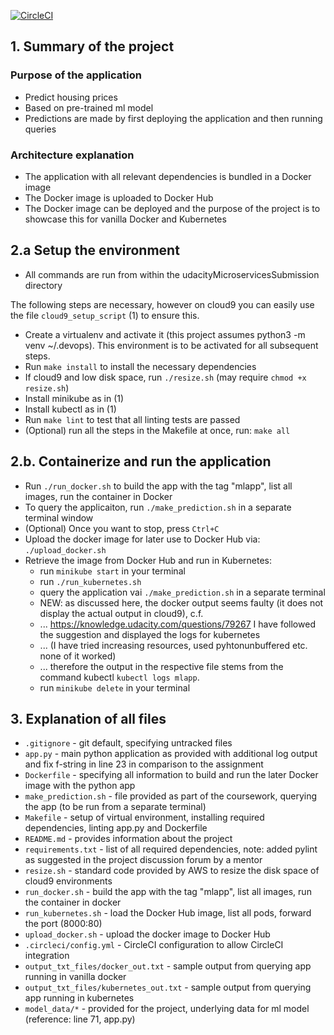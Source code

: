 [![CircleCI](https://circleci.com/gh/BenCoder1991/udacityMicroservicesSubmission/tree/main.svg?style=svg)](https://circleci.com/gh/BenCoder1991/udacityMicroservicesSubmission/tree/main)


## 1. Summary of the project
### Purpose of the application
* Predict housing prices
* Based on pre-trained ml model
* Predictions are made by first deploying the application and then running queries

### Architecture explanation
* The application with all relevant dependencies is bundled in a Docker image
* The Docker image is uploaded to Docker Hub
* The Docker image can be deployed and the purpose of the project is to showcase this for vanilla Docker and Kubernetes

## 2.a Setup the environment
* All commands are run from within the udacityMicroservicesSubmission directory

The following steps are necessary, however on cloud9 you can easily use the file `cloud9_setup_script` (1) to ensure this.
* Create a virtualenv and activate it (this project assumes python3 -m venv ~/.devops). This environment is to be activated for all subsequent steps.
* Run `make install` to install the necessary dependencies
* If cloud9 and low disk space, run `./resize.sh` (may require `chmod +x resize.sh`)
* Install minikube as in (1)
* Install kubectl as in (1)
* Run `make lint` to test that all linting tests are passed
* (Optional) run all the steps in the Makefile at once, run: `make all`

## 2.b. Containerize and run the application
* Run `./run_docker.sh` to build the app with the tag "mlapp", list all images, run the container in Docker
* To query the applicaiton, run `./make_prediction.sh` in a separate terminal window
* (Optional) Once you want to stop, press `Ctrl+C` 
* Upload the docker image  for later use to Docker Hub via: `./upload_docker.sh`
* Retrieve the image from Docker Hub and run in Kubernetes:
    * run `minikube start` in your terminal
    * run `./run_kubernetes.sh` 
    * query the application vai `./make_prediction.sh`  in a separate terminal
    * NEW: as discussed here, the docker output seems faulty (it does not display the actual output in cloud9), c.f.
    * ... https://knowledge.udacity.com/questions/79267 I have followed the suggestion and displayed the logs for kubernetes 
    * ... (I have tried increasing resources, used pyhtonunbuffered etc. none of it worked) 
    * ... therefore the output in the respective file stems from the command kubectl `kubectl logs mlapp`.
    * run `minikube delete` in your terminal

## 3. Explanation of all files
* `.gitignore` - git default, specifying untracked files
* `app.py` - main python application as provided with additional log output and fix f-string in line 23 in comparison to the assignment
* `Dockerfile` - specifying all information to build and run the later Docker image with the python app
* `make_prediction.sh` - file provided as part of the coursework, querying the app (to be run from a separate terminal)
* `Makefile` - setup of virtual environment, installing required dependencies, linting app.py and Dockerfile 
* `README.md` - provides information about the project
* `requirements.txt` - list of all required dependencies, note: added pylint as suggested in the project discussion forum by a mentor
* `resize.sh` - standard code provided by AWS to resize the disk space of cloud9 environments
* `run_docker.sh` - build the app with the tag "mlapp", list all images, run the container in docker
* `run_kubernetes.sh` - load the Docker Hub image, list all pods, forward the port (8000:80)
* `upload_docker.sh` - upload the docker image to Docker Hub
* `.circleci/config.yml` - CircleCI configuration to allow CircleCI integration
* `output_txt_files/docker_out.txt` - sample output from querying app running in vanilla docker
* `output_txt_files/kubernetes_out.txt` - sample output from querying app running in kubernetes
* `model_data/*` - provided for the project, underlying data for ml model (reference: line 71, app.py)